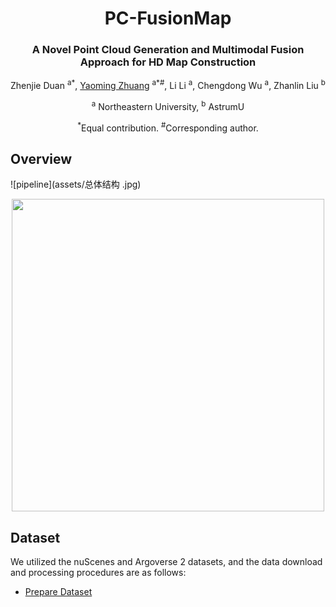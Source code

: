 <div align="center">
<h1>PC-FusionMap</h1>
<h3>A Novel Point Cloud Generation
and Multimodal Fusion Approach for HD Map
Construction</h3>




Zhenjie Duan <sup>a*</sup>, 
[Yaoming Zhuang](http://faculty.neu.edu.cn/zhuangyaoming/) <sup>a*#</sup>, 
Li Li <sup>a</sup>,
Chengdong Wu <sup>a</sup>,
Zhanlin Liu <sup>b</sup>

<sup>a</sup> Northeastern University, 
<sup>b</sup> AstrumU

<sup>*</sup>Equal contribution. <sup>#</sup>Corresponding author.


<div align="left">
  
## Overview
![pipeline](assets/总体结构 .jpg)
<div  align="center"> 
<img src="assets/assets/总体结构 .jpg" width = "500">
</div>


## Dataset
We utilized the nuScenes and Argoverse 2 datasets, and the data download and processing procedures are as follows:
- [Prepare Dataset](docs/prepare_dataset.md)








